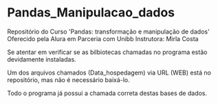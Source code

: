 # Pandas_Manipulacao_dados
Repositório do Curso 'Pandas: transformação e manipulação de dados'
Oferecido pela Alura em Parceria com Unibb
Instrutora: Mirla Costa

Se atentar em verificar se as bilbiotecas chamadas no programa estão devidamente instaladas. 

Um dos arquivos chamados (Data_hospedagem) via URL (WEB) está no repositório, mas não é necessário baixá-lo.

Todo o programa já possui a chamada correta destas bases de dados. 

